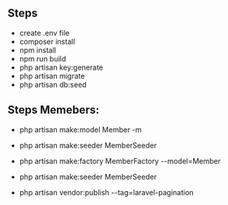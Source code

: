 ## Steps
- create .env file
- composer install
- npm install
- npm run build
- php artisan key:generate
- php artisan migrate
- php artisan db:seed


## Steps Memebers:
- php artisan make:model Member -m
- php artisan make:seeder MemberSeeder
- php artisan make:factory MemberFactory --model=Member
- php artisan make:seeder MemberSeeder


- php artisan vendor:publish --tag=laravel-pagination




